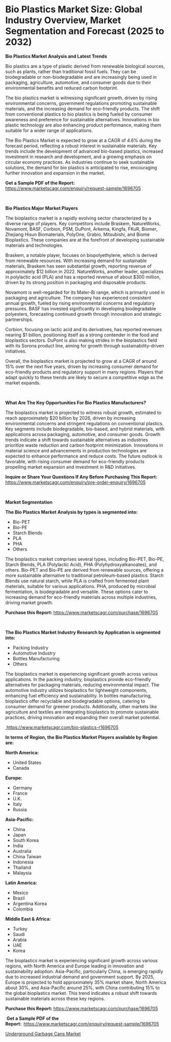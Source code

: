 <p><h1>Bio Plastics Market Size: Global Industry Overview, Market Segmentation and Forecast (2025 to 2032)</h1></p><p><strong>Bio Plastics Market Analysis and Latest Trends</strong></p>
<p><p>Bio plastics are a type of plastic derived from renewable biological sources, such as plants, rather than traditional fossil fuels. They can be biodegradable or non-biodegradable and are increasingly being used in packaging, agriculture, automotive, and consumer goods due to their environmental benefits and reduced carbon footprint.</p><p>The bio plastics market is witnessing significant growth, driven by rising environmental concerns, government regulations promoting sustainable materials, and the increasing demand for eco-friendly products. The shift from conventional plastics to bio plastics is being fueled by consumer awareness and preference for sustainable alternatives. Innovations in bio plastic technology are also enhancing product performance, making them suitable for a wider range of applications.</p><p>The Bio Plastics Market is expected to grow at a CAGR of 4.6% during the forecast period, reflecting a robust interest in sustainable materials. Key trends include the development of advanced bio-based plastics, increased investment in research and development, and a growing emphasis on circular economy practices. As industries continue to seek sustainable solutions, the demand for bio plastics is anticipated to rise, encouraging further innovation and expansion in the market.</p></p>
<p><strong>Get a Sample PDF of the Report:&nbsp;</strong> <a href="https://www.marketscagr.com/enquiry/request-sample/1696705?utm_campaign=2660&utm_medium=2&utm_source=Github&utm_content=ia&utm_term=01042025&utm_id=bio-plastics">https://www.marketscagr.com/enquiry/request-sample/1696705</a></p>
<p>&nbsp;</p>
<p><strong>Bio Plastics Major Market Players</strong></p>
<p><p>The bioplastics market is a rapidly evolving sector characterized by a diverse range of players. Key competitors include Braskem, NatureWorks, Novamont, BASF, Corbion, PSM, DuPont, Arkema, Kingfa, FKuR, Biomer, Zhejiang Hisun Biomaterials, PolyOne, Grabio, Mitsubishi, and Biome Bioplastics. These companies are at the forefront of developing sustainable materials and technologies.</p><p>Braskem, a notable player, focuses on biopolyethylene, which is derived from renewable resources. With increasing demand for sustainable materials, Braskem has seen substantial growth, reporting revenue of approximately $12 billion in 2022. NatureWorks, another leader, specializes in polylactic acid (PLA) and has a reported revenue of about $300 million, driven by its strong position in packaging and disposable products.</p><p>Novamont is well-regarded for its Mater-Bi range, which is primarily used in packaging and agriculture. The company has experienced consistent annual growth, fueled by rising environmental concerns and regulatory pressures. BASF has invested significantly in developing biodegradable polyesters, forecasting continued growth through innovation and strategic partnerships.</p><p>Corbion, focusing on lactic acid and its derivatives, has reported revenues nearing $1 billion, positioning itself as a strong contender in the food and bioplastics sectors. DuPont is also making strides in the bioplastics field with its Sorona product line, aiming for growth through sustainability-driven initiatives.</p><p>Overall, the bioplastics market is projected to grow at a CAGR of around 15% over the next five years, driven by increasing consumer demand for eco-friendly products and regulatory support in many regions. Players that adapt quickly to these trends are likely to secure a competitive edge as the market expands.</p></p>
<p>&nbsp;</p>
<p><strong>What Are The Key Opportunities For Bio Plastics Manufacturers?</strong></p>
<p><p>The bioplastics market is projected to witness robust growth, estimated to reach approximately $20 billion by 2026, driven by increasing environmental concerns and stringent regulations on conventional plastics. Key segments include biodegradable, bio-based, and hybrid materials, with applications across packaging, automotive, and consumer goods. Growth trends indicate a shift towards sustainable alternatives as industries prioritize waste reduction and carbon footprint minimization. Innovations in material science and advancements in production technologies are expected to enhance performance and reduce costs. The future outlook is favorable, with rising consumer demand for eco-friendly products propelling market expansion and investment in R&D initiatives.</p></p>
<p><strong>Inquire or Share Your Questions If Any Before Purchasing This Report:</strong> <a href="https://www.marketscagr.com/enquiry/pre-order-enquiry/1696705?utm_campaign=2660&utm_medium=2&utm_source=Github&utm_content=ia&utm_term=01042025&utm_id=bio-plastics">https://www.marketscagr.com/enquiry/pre-order-enquiry/1696705</a></p>
<p>&nbsp;</p>
<p><strong>Market Segmentation</strong></p>
<p><strong>The Bio Plastics Market Analysis by types is segmented into:</strong></p>
<p><ul><li>Bio-PET</li><li>Bio-PE</li><li>Starch Blends</li><li>PLA</li><li>PHA</li><li>Others</li></ul></p>
<p><p>The bioplastics market comprises several types, including Bio-PET, Bio-PE, Starch Blends, PLA (Polylactic Acid), PHA (Polyhydroxyalkanoates), and others. Bio-PET and Bio-PE are derived from renewable sources, offering a more sustainable alternative to traditional petroleum-based plastics. Starch Blends use natural starch, while PLA is crafted from fermented plant materials, suitable for various applications. PHA, produced by microbial fermentation, is biodegradable and versatile. These options cater to increasing demand for eco-friendly materials across multiple industries, driving market growth.</p></p>
<p><strong>Purchase this Report:&nbsp;</strong><a href="https://www.marketscagr.com/purchase/1696705?utm_campaign=2660&utm_medium=2&utm_source=Github&utm_content=ia&utm_term=01042025&utm_id=bio-plastics">https://www.marketscagr.com/purchase/1696705</a></p>
<p>&nbsp;</p>
<p><strong>The Bio Plastics Market Industry Research by Application is segmented into:</strong></p>
<p><ul><li>Packing Industry</li><li>Automotive Industry</li><li>Bottles Manufacturing</li><li>Others</li></ul></p>
<p><p>The bioplastics market is experiencing significant growth across various applications. In the packing industry, bioplastics provide eco-friendly alternatives for packaging materials, reducing environmental impact. The automotive industry utilizes bioplastics for lightweight components, enhancing fuel efficiency and sustainability. In bottles manufacturing, bioplastics offer recyclable and biodegradable options, catering to consumer demand for greener products. Additionally, other markets like agriculture and textiles are integrating bioplastics to promote sustainable practices, driving innovation and expanding their overall market potential.</p></p>
<p><a href="https://www.marketscagr.com/bio-plastics-r1696705?utm_campaign=2660&utm_medium=2&utm_source=Github&utm_content=ia&utm_term=01042025&utm_id=bio-plastics">&nbsp;https://www.marketscagr.com/bio-plastics-r1696705</a></p>
<p><strong>In terms of Region, the Bio Plastics Market Players available by Region are:</strong></p>
<p>
    <p> <strong> North America: </strong>
        <ul>
            <li>United States</li>
            <li>Canada</li>
        </ul>
        </p> 
    <p> <strong> Europe: </strong>
        <ul>
            <li>Germany</li>
            <li>France</li>
            <li>U.K.</li>
            <li>Italy</li>
            <li>Russia</li>
        </ul>
        </p> 
    <p> <strong> Asia-Pacific: </strong>
        <ul>
            <li>China</li>
            <li>Japan</li>
            <li>South Korea</li>
            <li>India</li>
            <li>Australia</li>
            <li>China Taiwan</li>
            <li>Indonesia</li>
            <li>Thailand</li>
            <li>Malaysia</li>
        </ul>
        </p> 
    <p> <strong> Latin America: </strong>
        <ul>
            <li>Mexico</li>
            <li>Brazil</li>
            <li>Argentina Korea</li>
            <li>Colombia</li>
        </ul>
        </p> 
    <p> <strong> Middle East & Africa: </strong>
        <ul>
            <li>Turkey</li>
            <li>Saudi</li>
            <li>Arabia</li>
            <li>UAE</li>
            <li>Korea</li>
        </ul>
    </p>
    </p>
<p><p>The bioplastics market is experiencing significant growth across various regions, with North America and Europe leading in innovation and sustainability adoption. Asia-Pacific, particularly China, is emerging rapidly due to increased industrial demand and government support. By 2025, Europe is projected to hold approximately 35% market share, North America about 30%, and Asia-Pacific around 25%, with China contributing 15% to the global bioplastics market. This trend indicates a robust shift towards sustainable materials across these key regions.</p></p>
<p><strong>Purchase this Report: </strong><a href="https://www.marketscagr.com/purchase/1696705?utm_campaign=2660&utm_medium=2&utm_source=Github&utm_content=ia&utm_term=01042025&utm_id=bio-plastics">https://www.marketscagr.com/purchase/1696705</a></p>
<p>&nbsp;<strong>Get a Sample PDF of the Report:&nbsp;&nbsp;</strong><a href="https://www.marketscagr.com/enquiry/request-sample/1696705?utm_campaign=2660&utm_medium=2&utm_source=Github&utm_content=ia&utm_term=01042025&utm_id=bio-plastics">https://www.marketscagr.com/enquiry/request-sample/1696705</a></p>
<p><strong></strong></p>
<p><p><a href="https://github.com/abuugjetaj/Market-Research-Report-List-1/blob/main/underground-garbage-cans-market.md?utm_campaign=2660&utm_medium=2&utm_source=Github&utm_content=ia&utm_term=01042025&utm_id=bio-plastics">Underground Garbage Cans Market</a></p></p>